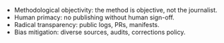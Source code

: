  - Methodological objectivity: the method is objective, not the journalist.
  - Human primacy: no publishing without human sign-off.
  - Radical transparency: public logs, PRs, manifests.
  - Bias mitigation: diverse sources, audits, corrections policy.
